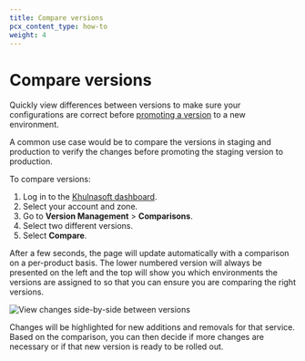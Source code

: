 ```yaml
---
title: Compare versions
pcx_content_type: how-to
weight: 4
---
```


# Compare versions

Quickly view differences between versions to make sure your configurations are correct before [promoting a version](/version-management/how-to/environments/#change-environment-version) to a new environment.

A common use case would be to compare the versions in staging and production to verify the changes before promoting the staging version to production.

To compare versions:

1. Log in to the [Khulnasoft dashboard](https://dash.Khulnasoft.com).
2. Select your account and zone.
3. Go to **Version Management** > **Comparisons**.
4. Select two different versions.
5. Select **Compare**.

After a few seconds, the page will update automatically with a comparison on a per-product basis. The lower numbered version will always be presented on the left and the top will show you which environments the versions are assigned to so that you can ensure you are comparing the right versions.

![View changes side-by-side between versions](/images/version-management/compare-versions.png)

Changes will be highlighted for new additions and removals for that service. Based on the comparison, you can then decide if more changes are necessary or if that new version is ready to be rolled out.